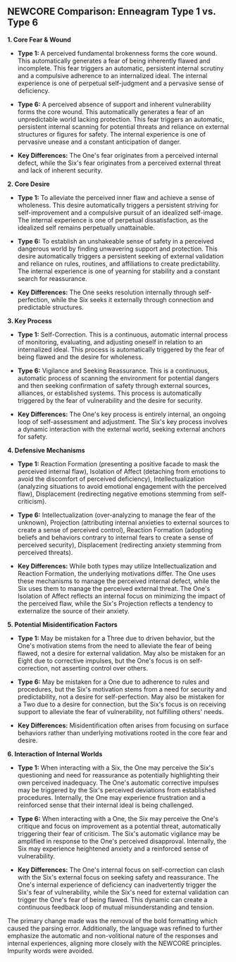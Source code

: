 ## NEWCORE Comparison: Enneagram Type 1 vs. Type 6

**1. Core Fear & Wound**

* **Type 1:** A perceived fundamental brokenness forms the core wound. This automatically generates a fear of being inherently flawed and incomplete. This fear triggers an automatic, persistent internal scrutiny and a compulsive adherence to an internalized ideal.  The internal experience is one of perpetual self-judgment and a pervasive sense of deficiency.
* **Type 6:** A perceived absence of support and inherent vulnerability forms the core wound. This automatically generates a fear of an unpredictable world lacking protection. This fear triggers an automatic, persistent internal scanning for potential threats and reliance on external structures or figures for safety. The internal experience is one of pervasive unease and a constant anticipation of danger.

* **Key Differences:** The One's fear originates from a perceived internal defect, while the Six's fear originates from a perceived external threat and lack of inherent security.


**2. Core Desire**

* **Type 1:** To alleviate the perceived inner flaw and achieve a sense of wholeness. This desire automatically triggers a persistent striving for self-improvement and a compulsive pursuit of an idealized self-image. The internal experience is one of perpetual dissatisfaction, as the idealized self remains perpetually unattainable.
* **Type 6:** To establish an unshakeable sense of safety in a perceived dangerous world by finding unwavering support and protection. This desire automatically triggers a persistent seeking of external validation and reliance on rules, routines, and affiliations to create predictability.  The internal experience is one of yearning for stability and a constant search for reassurance.

* **Key Differences:** The One seeks resolution internally through self-perfection, while the Six seeks it externally through connection and predictable structures.


**3. Key Process**

* **Type 1:**  Self-Correction. This is a continuous, automatic internal process of monitoring, evaluating, and adjusting oneself in relation to an internalized ideal. This process is automatically triggered by the fear of being flawed and the desire for wholeness.
* **Type 6:**  Vigilance and Seeking Reassurance. This is a continuous, automatic process of scanning the environment for potential dangers and then seeking confirmation of safety through external sources, alliances, or established systems. This process is automatically triggered by the fear of vulnerability and the desire for security.

* **Key Differences:**  The One's key process is entirely internal, an ongoing loop of self-assessment and adjustment. The Six's key process involves a dynamic interaction with the external world, seeking external anchors for safety.


**4. Defensive Mechanisms**

* **Type 1:** Reaction Formation (presenting a positive facade to mask the perceived internal flaw), Isolation of Affect (detaching from emotions to avoid the discomfort of perceived deficiency), Intellectualization (analyzing situations to avoid emotional engagement with the perceived flaw), Displacement (redirecting negative emotions stemming from self-criticism).
* **Type 6:** Intellectualization (over-analyzing to manage the fear of the unknown), Projection (attributing internal anxieties to external sources to create a sense of perceived control), Reaction Formation (adopting beliefs and behaviors contrary to internal fears to create a sense of perceived security), Displacement (redirecting anxiety stemming from perceived threats).

* **Key Differences:** While both types may utilize Intellectualization and Reaction Formation, the underlying motivations differ. The One uses these mechanisms to manage the perceived internal defect, while the Six uses them to manage the perceived external threat. The One's Isolation of Affect reflects an internal focus on minimizing the impact of the perceived flaw, while the Six's Projection reflects a tendency to externalize the source of their anxiety.


**5. Potential Misidentification Factors**

* **Type 1:** May be mistaken for a Three due to driven behavior, but the One's motivation stems from the need to alleviate the fear of being flawed, not a desire for external validation. May also be mistaken for an Eight due to corrective impulses, but the One's focus is on self-correction, not asserting control over others.
* **Type 6:** May be mistaken for a One due to adherence to rules and procedures, but the Six's motivation stems from a need for security and predictability, not a desire for self-perfection. May also be mistaken for a Two due to a desire for connection, but the Six's focus is on receiving support to alleviate the fear of vulnerability, not fulfilling others' needs.

* **Key Differences:** Misidentification often arises from focusing on surface behaviors rather than underlying motivations rooted in the core fear and desire.


**6. Interaction of Internal Worlds**

* **Type 1:** When interacting with a Six, the One may perceive the Six's questioning and need for reassurance as potentially highlighting their own perceived inadequacy. The One's automatic corrective impulses may be triggered by the Six's perceived deviations from established procedures. Internally, the One may experience frustration and a reinforced sense that their internal ideal is being challenged.
* **Type 6:** When interacting with a One, the Six may perceive the One's critique and focus on improvement as a potential threat, automatically triggering their fear of criticism. The Six's automatic vigilance may be amplified in response to the One's perceived disapproval. Internally, the Six may experience heightened anxiety and a reinforced sense of vulnerability.

* **Key Differences:** The One's internal focus on self-correction can clash with the Six's external focus on seeking safety and reassurance. The One's internal experience of deficiency can inadvertently trigger the Six's fear of vulnerability, while the Six's need for external validation can trigger the One's fear of being flawed. This dynamic can create a continuous feedback loop of mutual misunderstanding and tension.


The primary change made was the removal of the bold formatting which caused the parsing error.  Additionally, the language was refined to further emphasize the automatic and non-volitional nature of the responses and internal experiences, aligning more closely with the NEWCORE principles.  Impurity words were avoided.
